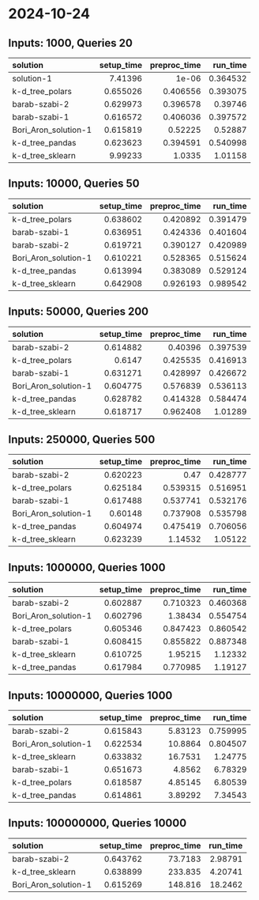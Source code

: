 # 2024-10-24

## Inputs: 1000, Queries 20

| solution             |   setup_time |   preproc_time |   run_time |
|:---------------------|-------------:|---------------:|-----------:|
| solution-1           |     7.41396  |       1e-06    |   0.364532 |
| k-d_tree_polars      |     0.655026 |       0.406556 |   0.393075 |
| barab-szabi-2        |     0.629973 |       0.396578 |   0.39746  |
| barab-szabi-1        |     0.616572 |       0.406036 |   0.397572 |
| Bori_Aron_solution-1 |     0.615819 |       0.52225  |   0.52887  |
| k-d_tree_pandas      |     0.623623 |       0.394591 |   0.540998 |
| k-d_tree_sklearn     |     9.99233  |       1.0335   |   1.01158  |

## Inputs: 10000, Queries 50

| solution             |   setup_time |   preproc_time |   run_time |
|:---------------------|-------------:|---------------:|-----------:|
| k-d_tree_polars      |     0.638602 |       0.420892 |   0.391479 |
| barab-szabi-1        |     0.636951 |       0.424336 |   0.401604 |
| barab-szabi-2        |     0.619721 |       0.390127 |   0.420989 |
| Bori_Aron_solution-1 |     0.610221 |       0.528365 |   0.515624 |
| k-d_tree_pandas      |     0.613994 |       0.383089 |   0.529124 |
| k-d_tree_sklearn     |     0.642908 |       0.926193 |   0.989542 |

## Inputs: 50000, Queries 200

| solution             |   setup_time |   preproc_time |   run_time |
|:---------------------|-------------:|---------------:|-----------:|
| barab-szabi-2        |     0.614882 |       0.40396  |   0.397539 |
| k-d_tree_polars      |     0.6147   |       0.425535 |   0.416913 |
| barab-szabi-1        |     0.631271 |       0.428997 |   0.426672 |
| Bori_Aron_solution-1 |     0.604775 |       0.576839 |   0.536113 |
| k-d_tree_pandas      |     0.628782 |       0.414328 |   0.584474 |
| k-d_tree_sklearn     |     0.618717 |       0.962408 |   1.01289  |

## Inputs: 250000, Queries 500

| solution             |   setup_time |   preproc_time |   run_time |
|:---------------------|-------------:|---------------:|-----------:|
| barab-szabi-2        |     0.620223 |       0.47     |   0.428777 |
| k-d_tree_polars      |     0.625184 |       0.539315 |   0.516951 |
| barab-szabi-1        |     0.617488 |       0.537741 |   0.532176 |
| Bori_Aron_solution-1 |     0.60148  |       0.737908 |   0.535798 |
| k-d_tree_pandas      |     0.604974 |       0.475419 |   0.706056 |
| k-d_tree_sklearn     |     0.623239 |       1.14532  |   1.05122  |

## Inputs: 1000000, Queries 1000

| solution             |   setup_time |   preproc_time |   run_time |
|:---------------------|-------------:|---------------:|-----------:|
| barab-szabi-2        |     0.602887 |       0.710323 |   0.460368 |
| Bori_Aron_solution-1 |     0.602796 |       1.38434  |   0.554754 |
| k-d_tree_polars      |     0.605346 |       0.847423 |   0.860542 |
| barab-szabi-1        |     0.608415 |       0.855822 |   0.887348 |
| k-d_tree_sklearn     |     0.610725 |       1.95215  |   1.12332  |
| k-d_tree_pandas      |     0.617984 |       0.770985 |   1.19127  |

## Inputs: 10000000, Queries 1000

| solution             |   setup_time |   preproc_time |   run_time |
|:---------------------|-------------:|---------------:|-----------:|
| barab-szabi-2        |     0.615843 |        5.83123 |   0.759995 |
| Bori_Aron_solution-1 |     0.622534 |       10.8864  |   0.804507 |
| k-d_tree_sklearn     |     0.633832 |       16.7531  |   1.24775  |
| barab-szabi-1        |     0.651673 |        4.8562  |   6.78329  |
| k-d_tree_polars      |     0.618587 |        4.85145 |   6.80539  |
| k-d_tree_pandas      |     0.614861 |        3.89292 |   7.34543  |

## Inputs: 100000000, Queries 10000

| solution             |   setup_time |   preproc_time |   run_time |
|:---------------------|-------------:|---------------:|-----------:|
| barab-szabi-2        |     0.643762 |        73.7183 |    2.98791 |
| k-d_tree_sklearn     |     0.638899 |       233.835  |    4.20741 |
| Bori_Aron_solution-1 |     0.615269 |       148.816  |   18.2462  |